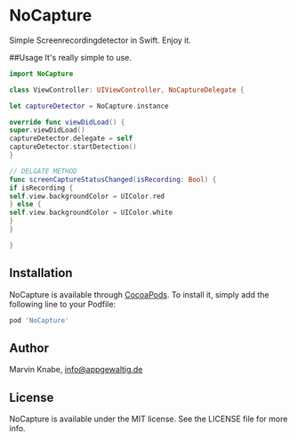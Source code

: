 # NoCapture

Simple Screenrecordingdetector in Swift. Enjoy it.


##Usage
It's really simple to use.

```swift
import NoCapture

class ViewController: UIViewController, NoCaptureDelegate {

let captureDetector = NoCapture.instance

override func viewDidLoad() {
super.viewDidLoad()
captureDetector.delegate = self
captureDetector.startDetection()
}

// DELGATE METHOD
func screenCaptureStatusChanged(isRecording: Bool) {
if isRecording {
self.view.backgroundColor = UIColor.red
} else {
self.view.backgroundColor = UIColor.white
}
}

}
```

## Installation

NoCapture is available through [CocoaPods](http://cocoapods.org). To install
it, simply add the following line to your Podfile:

```ruby
pod 'NoCapture'
```

## Author

Marvin Knabe, info@appgewaltig.de

## License

NoCapture is available under the MIT license. See the LICENSE file for more info.

